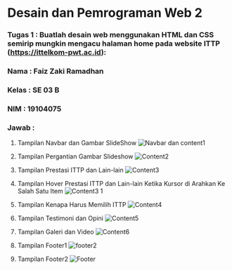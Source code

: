 # Desain dan Pemrograman Web 2

### Tugas 1 : Buatlah desain web menggunakan **HTML dan CSS** semirip mungkin mengacu halaman home pada website ITTP (**https://ittelkom-pwt.ac.id**):

### Nama : Faiz Zaki Ramadhan

### Kelas : SE 03 B

### NIM : 19104075

### Jawab :

1.  Tampilan Navbar dan Gambar SlideShow
    ![Navbar dan content1](https://user-images.githubusercontent.com/56437913/137437371-3bfc08d5-e4c0-4b41-a482-41749ad65585.png)
2.  Tampilan Pergantian Gambar Slideshow
    ![Content2](https://user-images.githubusercontent.com/56437913/137437377-4c342a8d-1009-4371-ae76-042f9caa9f61.png)

3.  Tampilan Prestasi ITTP dan Lain-lain
    ![Content3](https://user-images.githubusercontent.com/56437913/137437353-bc0459d0-c297-4daa-b9c1-168629d19d0f.png)

4.  Tampilan Hover Prestasi ITTP dan Lain-lain Ketika Kursor di Arahkan Ke Salah Satu Item
    ![Content3 1](https://user-images.githubusercontent.com/56437913/137437379-cb8e30db-1d10-46c1-9d41-4d3906d006af.png)

5.  Tampilan Kenapa Harus Memilih ITTP
    ![Content4](https://user-images.githubusercontent.com/56437913/137437361-b60a1756-f682-4844-a8c8-2d4ae0b315cc.png)

6.  Tampilan Testimoni dan Opini
    ![Content5](https://user-images.githubusercontent.com/56437913/137437364-6f861715-fb51-48d0-b4f3-a520c9076967.png)

7.  Tampilan Galeri dan Video
    ![Content6](https://user-images.githubusercontent.com/56437913/137437367-0e307513-652b-4d7a-b88a-e86d7551f76b.png)

8.  Tampilan Footer1
    ![footer2](https://user-images.githubusercontent.com/56437913/137583135-acf76421-397d-498a-a1cc-a6ba5ac9f042.png)

9.  Tampilan Footer2
    ![Footer](https://user-images.githubusercontent.com/56437913/137437370-ce71f3ca-4384-4be5-b3a0-73ca940daf9a.png)
